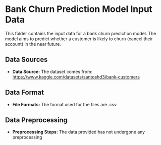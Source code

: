 # Bank Churn Prediction Model Input Data

This folder contains the input data for a bank churn prediction model. The model aims to predict whether a customer is likely to churn (cancel their account) in the near future.

## Data Sources

* **Data Source:** The dataset comes from: https://www.kaggle.com/datasets/santoshd3/bank-customers

## Data Format

* **File Formats:** The format used for the files are .csv

## Data Preprocessing

* **Preprocessing Steps:** The data provided has not undergone any preprocessing

